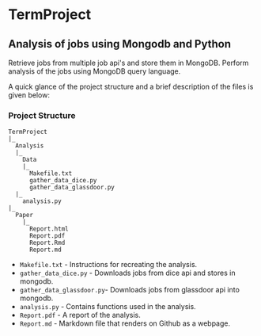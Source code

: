 # TermProject
## Analysis of jobs using Mongodb and Python
Retrieve jobs from multiple job api's and store them in MongoDB. Perform analysis of the jobs using MongoDB query language.

A quick glance of the project structure and a brief description of the files is given below:

### Project Structure

```{}
TermProject  
|_  
  Analysis  
  |_  
    Data  
    |_  
      Makefile.txt
      gather_data_dice.py
      gather_data_glassdoor.py
  |_
    analysis.py
|_
  Paper
    |_
      Report.html
      Report.pdf
      Report.Rmd
      Report.md
```

  * `Makefile.txt`            - Instructions for recreating the analysis.
  * `gather_data_dice.py`     - Downloads jobs from dice api and stores in mongodb.
  * `gather_data_glassdoor.py`- Downloads jobs from glassdoor api into mongodb.
  * `analysis.py`             - Contains functions used in the analysis.
  * `Report.pdf`              - A report of the analysis.
  * `Report.md`               - Markdown file that renders on Github as a webpage.

